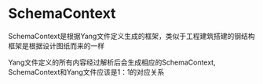 # SchemaContext

SchemaContext是根据Yang文件定义生成的框架，类似于工程建筑搭建的钢结构框架是根据设计图纸而来的一样  

Yang文件定义的所有内容经过解析后会生成相应的SchemaContext, SchemaContext和Yang文件应该是1：1的对应关系

